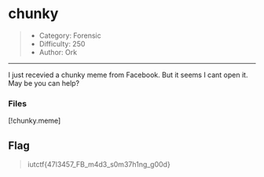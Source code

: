 # chunky
> - Category: Forensic
> - Difficulty: 250
> - Author: Ork
---

I just recevied a chunky meme from Facebook. But it seems I cant open it.
May be you can help?

### Files
[!chunky.meme]

## Flag
> iutctf{47l3457_FB_m4d3_s0m37h1ng_g00d}
